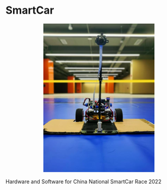 # SmartCar
<p align="center">
  <img src="https://github.com/Vincentive1232/SmartCar/blob/Software/Pics/Pic3.jpg" width="300" alt="Cover">
</p>
Hardware and Software for China National SmartCar Race 2022

## 
